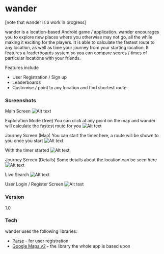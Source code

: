 # wander

[note that wander is a work in progress]

wander is a location-based Android game / application. wander encourages you to explore new places where you otherwise may not go, all the while making it exciting for the players. It is able to calculate the fastest route to any location, as well as time your journey from your starting location. It features a leaderboards system so you can compare scores / times of particular locations with your friends.

Features include
  - User Registration / Sign up
  - Leaderboards
  - Customise / point to any location and find shortest route

### Screenshots

Main Screen
![Alt text](https://github.com/dbrisingr/wander/blob/master/main/screenshots/Screenshot_2015-04-20-13-27-02.png "Screenshot 1")

Exploration Mode (free)
You can click at any point on the map and wander will calculate the fastest route for you
![Alt text](https://github.com/dbrisingr/wander/blob/master/main/screenshots/Screenshot_2015-04-20-13-27-20.png "Screenshot 2")

Journey Screen (Map)
You can start the timer here, a route will be shown to you once you start
![Alt text](https://github.com/dbrisingr/wander/blob/master/main/screenshots/Screenshot_2015-04-20-13-27-36.png "Screenshot 3")

With the timer started
![Alt text](https://github.com/dbrisingr/wander/blob/master/main/screenshots/Screenshot_2015-04-20-13-28-14.png "Screenshot 4")

Journey Screen (Details)
Some details about the location can be seen here
![Alt text](https://github.com/dbrisingr/wander/blob/master/main/screenshots/Screenshot_2015-04-20-13-28-08.png "Screenshot 5")

Live Search
![Alt text](https://github.com/dbrisingr/wander/blob/master/main/screenshots/Screenshot_2015-04-20-13-28-42.png "Screenshot 6")

User Login / Register Screen
![Alt text](https://github.com/dbrisingr/wander/blob/master/main/screenshots/Screenshot_2015-04-20-13-28-57.png "Screenshot 7")


### Version
1.0

### Tech

wander uses the following libraries:

* [Parse](http://www.parse.com) - for user registration
* [Google Maps v2](https://developers.google.com/maps/documentation/android/) - the library the whole app is based upon



